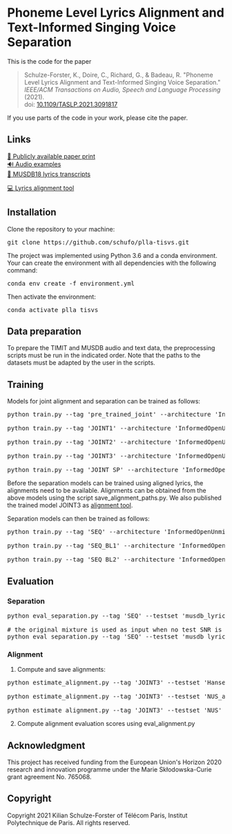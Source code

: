 # Phoneme Level Lyrics Alignment and Text-Informed Singing Voice Separation

This is the code for the paper

> Schulze-Forster, K., Doire, C., Richard, G., & Badeau, R. "Phoneme Level Lyrics Alignment and Text-Informed Singing Voice Separation." *IEEE/ACM Transactions on Audio, Speech and Language Processing* (2021).  
>doi: [10.1109/TASLP.2021.3091817](https://doi.org/10.1109/TASLP.2021.3091817)

If you use parts of the code in your work, please cite the paper.

## Links
[:page_facing_up: Publicly available paper print](https://hal.telecom-paris.fr/hal-03255334)  
[:loud_sound: Audio examples](https://schufo.github.io/plla_tisvs/)  
[:memo: MUSDB18 lyrics transcripts](https://doi.org/10.5281/zenodo.3989267)

[:computer: Lyrics alignment tool](https://github.com/schufo/lyrics-aligner)

## Installation
Clone the repository to your machine:
<pre>
git clone https://github.com/schufo/plla-tisvs.git
</pre>

The project was implemented using Python 3.6 and a conda environment.
Your can create the environment with all dependencies with the following command:
<pre>
conda env create -f environment.yml
</pre>

Then activate the environment:
<pre>
conda activate plla_tisvs
</pre>

## Data preparation

To prepare the TIMIT and MUSDB audio and text data, the preprocessing scripts must be run in the indicated order.
Note that the paths to the datasets must be adapted by the user in the scripts.

## Training

Models for joint alignment and separation can be trained as follows:
<pre>
python train.py --tag 'pre_trained_joint' --architecture 'InformedOpenUnmix3' --attention 'dtw' --dataset 'timit_music' --text-units 'cmu_phonemes' --epochs 66 --batch-size 16 --nb-channels 1 --nb-workers 4 --samplerate 16000 --nfft 512 --nhop 256 --weight-decay 0 --lr 0.001  --comment 'pre training on speech music mixtures'

python train.py --tag 'JOINT1' --architecture 'InformedOpenUnmix3' --wst-model 'pre_trained_joint' --attention 'dtw' --dataset 'musdb_lyrics' --text-units 'cmu_phonemes' --space-token-only --epochs 2000 --batch-size 16 --nb-channels 1 --nb-workers 4 --samplerate 16000 --nfft 512 --nhop 256 --weight-decay 0 --lr 0.001 --comment '...'

python train.py --tag 'JOINT2' --architecture 'InformedOpenUnmix3' --wst-model 'pre_trained_joint' --attention 'dtw' --dataset 'blended' --speech-examples 1000 --text-units 'cmu_phonemes' --space-token-only --epochs 2000 --batch-size 16 --nb-channels 1 --nb-workers 4 --samplerate 16000 --nfft 512 --nhop 256 --weight-decay 0 --lr 0.001 --comment 'like JOINT1 but added speech examples to trainig set'

python train.py --tag 'JOINT3' --architecture 'InformedOpenUnmix3' --wst-model 'pre_trained_joint' --attention 'dtw' --dataset 'blended' --speech-examples 1000 --text-units 'cmu_phonemes' --space-token-only --add-silence --epochs 2000 --batch-size 16 --nb-channels 1 --nb-workers 4 --samplerate 16000 --nfft 512 --nhop 256 --weight-decay 0 --lr 0.001 --comment 'like JOINT2 but added silence to singing voice examples'

python train.py --tag 'JOINT_SP' --architecture 'InformedOpenUnmix3' --attention 'dtw' --dataset 'timit_music' --text-units 'cmu_phonemes' --epochs 2000 --batch-size 16 --nb-channels 1 --nb-workers 4 --samplerate 16000 --nfft 512 --nhop 256 --weight-decay 0 --lr 0.001 --comment 'trained only on speech-music mixtures'
</pre>

Before the separation models can be trained using aligned lyrics, the alignments need to be available.
Alignments can be obtained from the above models using the script save_alignment_paths.py. We also published the trained model JOINT3 as [alignment tool](https://github.com/schufo/lyrics-aligner).

Separation models can then be trained as follows:

<pre>
python train.py --tag 'SEQ' --architecture 'InformedOpenUnmix3NA2' --dataset 'musdb_lyrics' --text-units 'cmu_phonemes' --alignment-from 'JOINT3' --space-token-only --epochs 2000 --batch-size 16 --nb-channels 1 --nb-workers 4 --samplerate 16000 --nfft 512 --nhop 256 --weight-decay 0 --lr 0.001 --comment 'informed with aligned text'

python train.py --tag 'SEQ_BL1' --architecture 'InformedOpenUnmix3NA2' --dataset 'musdb_lyrics' --text-units 'ones' --alignment-from 'JOINT3' --fake-alignment --space-token-only --epochs 2000 --batch-size 16 --nb-channels 1 --nb-workers 4 --samplerate 16000 --nfft 512 --nhop 256 --weight-decay 0 --lr 0.001 --comment 'informed with a constant representation and a constant alignment'

python train.py --tag 'SEQ_BL2' --architecture 'InformedOpenUnmix3NA2' --dataset 'musdb_lyrics' --text-units 'voice_activity' --alignment-from 'JOINT3' --space-token-only --epochs 2000 --batch-size 16 --nb-channels 1 --nb-workers 4 --samplerate 16000 --nfft 512 --nhop 256 --weight-decay 0 --lr 0.001 --comment 'informed with voice activity information derived from aligned text'
</pre>

## Evaluation

### Separation
<pre>
python eval_separation.py --tag 'SEQ' --testset 'musdb_lyrics' --test-snr 5

# the original mixture is used as input when no test SNR is specified
python eval_separation.py --tag 'SEQ' --testset 'musdb_lyrics'
</pre>

### Alignment
1. Compute and save alignments:
<pre>
python estimate_alignment.py --tag 'JOINT3' --testset 'Hansen'

python estimate_alignment.py --tag 'JOINT3' --testset 'NUS_acapella'

python estimate_alignment.py --tag 'JOINT3' --testset 'NUS' --snr 0
</pre>

2. Compute alignment evaluation scores using eval_alignment.py

## Acknowledgment

This project has received funding from the European Union's Horizon 2020 research and innovation programme under the Marie Skłodowska-Curie grant agreement No. 765068.

## Copyright

Copyright 2021 Kilian Schulze-Forster of Télécom Paris, Institut Polytechnique de Paris.
All rights reserved.
